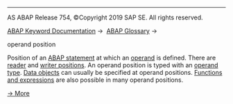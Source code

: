   

* * *

AS ABAP Release 754, ©Copyright 2019 SAP SE. All rights reserved.

[ABAP Keyword Documentation](javascript:call_link\('abenabap.htm'\)) →  [ABAP Glossary](javascript:call_link\('abenabap_glossary.htm'\)) → 

operand position

Position of an [ABAP statement](javascript:call_link\('abenabap_statement_glosry.htm'\) "Glossary Entry") at which an [operand](javascript:call_link\('abenoperand_glosry.htm'\) "Glossary Entry") is defined. There are [reader](javascript:call_link\('abenreading_position_glosry.htm'\) "Glossary Entry") and [writer positions](javascript:call_link\('abenwriting_position_glosry.htm'\) "Glossary Entry"). An operand position is typed with an [operand type](javascript:call_link\('abenoperand_type_glosry.htm'\) "Glossary Entry"). [Data objects](javascript:call_link\('abenoperands_data_objects.htm'\)) can usually be specified at operand positions. [Functions and expressions](javascript:call_link\('abenoperands_expressions.htm'\)) are also possible in many operand positions.

[→ More](javascript:call_link\('abenoperands.htm'\))